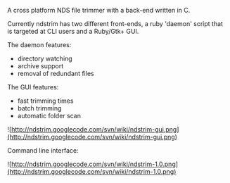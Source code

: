 A cross platform NDS file trimmer with a back-end written in C.

Currently ndstrim has two different front-ends, a ruby 'daemon' script that is targeted at CLI users and a Ruby/Gtk+ GUI.

The daemon features:
  * directory watching
  * archive support
  * removal of redundant files

The GUI features:
  * fast trimming times
  * batch trimming
  * automatic folder scan



![http://ndstrim.googlecode.com/svn/wiki/ndstrim-gui.png](http://ndstrim.googlecode.com/svn/wiki/ndstrim-gui.png)

Command line interface:

![http://ndstrim.googlecode.com/svn/wiki/ndstrim-1.0.png](http://ndstrim.googlecode.com/svn/wiki/ndstrim-1.0.png)
